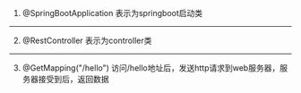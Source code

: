1. @SpringBootApplication
    表示为springboot启动类
---
2. @RestController 
    表示为controller类
---
3. @GetMapping("/hello")
   访问/hello地址后，发送http请求到web服务器，服务器接受到后，返回数据







